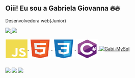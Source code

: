 ## Oiii! Eu sou a Gabriela Giovanna 🔥🔥
Desenvolvedora web(Junior)
 <div >
  <a href="https://github.com/GabiGio">
  <img height="180em" src="https://github-readme-stats.vercel.app/api?username=GabiGio&show_icons=true&theme=dracula&include_all_commits=true&count_private=true"/>
  <img height="160em" src="https://github-readme-stats.vercel.app/api/top-langs/?username=GabiGio&layout=compact&langs_count=16&theme=dracula"/>
</div>
  
<div style="display: inline_block"><br>
  <img align="center" alt="Gabi-Js" height="60" width="70" src="https://raw.githubusercontent.com/devicons/devicon/master/icons/javascript/javascript-plain.svg">
  <img align="center" alt="Gabi-HTML" height="60" width="70" src="https://raw.githubusercontent.com/devicons/devicon/master/icons/html5/html5-original.svg">
  <img align="center" alt="Gabi-CSS" height="60" width="70" src="https://raw.githubusercontent.com/devicons/devicon/master/icons/css3/css3-original.svg">
  <img align="center" alt="Gabi-Csharp" height="60" width="70" src="https://raw.githubusercontent.com/devicons/devicon/master/icons/csharp/csharp-original.svg">
  <img align="center" alt="Gabi-MySql" height="80" width="90" src="https://cdn.jsdelivr.net/gh/devicons/devicon/icons/mysql/mysql-original-wordmark.svg">
          
  
            
           
</div>
  
  ##
 
<div> 
 
  <a href="https://instagram.com/eugabigio" target="_blank"><img src="https://img.shields.io/badge/-Instagram-%23E4405F?style=for-the-badge&logo=instagram&logoColor=white" target="_blank"></a>
  <a href = "mailto:gabrielagiovanna3007@gmail.com"><img src="https://img.shields.io/badge/-Gmail-%23333?style=for-the-badge&logo=gmail&logoColor=white" target="_blank"></a>
  <a href="https://www.linkedin.com/in/gabriela-giovanna-6079831b0" target="_blank"><img src="https://img.shields.io/badge/-LinkedIn-%230077B5?style=for-the-badge&logo=linkedin&logoColor=white" target="_blank"></a> 
 

 
</div>
